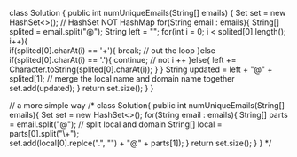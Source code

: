 class Solution {
    public int numUniqueEmails(String[] emails) {
        Set<String> set = new HashSet<>();    // HashSet NOT HashMap
        for(String email : emails){
            String[] splited = email.split("@");
            String left = "";
            for(int i = 0; i < splited[0].length(); i++){               
                if(splited[0].charAt(i) == '+'){
                    break;    // out the loop
                }else if(splited[0].charAt(i) == '.'){
                    continue;   // not i ++
                }else{
                    left += Character.toString(splited[0].charAt(i));
                }
            }
            String updated = left + "@" + splited[1];    // merge the local name and domain name together
            set.add(updated);
        }
        return set.size();
    }
}


// a more simple way 
/*
class Solution{
    public int numUniqueEmails(String[] emails){
        Set<String> set = new HashSet<>();
        for(String email : emails){
            String[] parts = email.split("@");   // split local and domain
            String[] local = parts[0].split("\\+");  
            set.add(local[0].replce(".", "") + "@" + parts[1]);
        }
        return set.size();
    }
}
*/